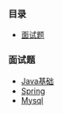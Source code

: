 ### 目录

- [面试题](#面试题)

### 面试题
* [Java基础](interview/Java基础.md)
* [Spring](interview/Spring.md)
* [Mysql](interview/Mysql.md)


  

